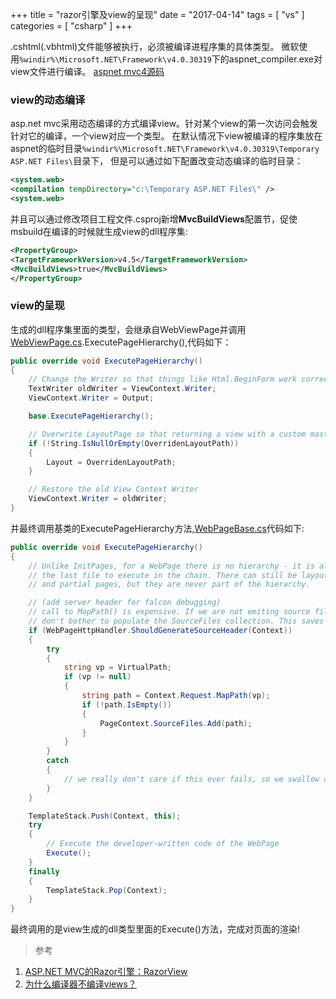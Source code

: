 +++
title = "razor引擎及view的呈现"
date = "2017-04-14"
tags = [ "vs" ]
categories = [ "csharp" ]
+++

.cshtml(.vbhtml)文件能够被执行，必须被编译进程序集的具体类型。
微软使用`%windir%\Microsoft.NET\Framework\v4.0.30319`下的aspnet_compiler.exe对view文件进行编译。
[aspnet mvc4源码](https://github.com/ASP-NET-MVC/aspnetwebstack/tree/master/src "点我访问")
<!--more-->
### view的动态编译

asp.net mvc采用动态编译的方式编译view。针对某个view的第一次访问会触发针对它的编译，一个view对应一个类型。
在默认情况下view被编译的程序集放在aspnet的临时目录`%windir%\Microsoft.NET\Framework\v4.0.30319\Temporary ASP.NET Files\`目录下，
但是可以通过如下配置改变动态编译的临时目录：  

```xml
<system.web>
<compilation tempDirectory="c:\Temporary ASP.NET Files\" />
<system.web>
```

并且可以通过修改项目工程文件.csproj新增**MvcBuildViews**配置节，促使msbuild在编译的时候就生成view的dll程序集:  

```xml
<PropertyGroup>
<TargetFrameworkVersion>v4.5</TargetFrameworkVersion>
<MvcBuildViews>true</MvcBuildViews>
</PropertyGroup>
```

### view的呈现

生成的dll程序集里面的类型，会继承自WebViewPage并调用
[WebViewPage.cs](https://github.com/ASP-NET-MVC/aspnetwebstack/tree/master/src/System.Web.Mvc/WebViewPage.cs "点我访问").ExecutePageHierarchy(),代码如下：

```cs
public override void ExecutePageHierarchy()
{
	// Change the Writer so that things like Html.BeginForm work correctly
	TextWriter oldWriter = ViewContext.Writer;
	ViewContext.Writer = Output;

	base.ExecutePageHierarchy();

	// Overwrite LayoutPage so that returning a view with a custom master page works.
	if (!String.IsNullOrEmpty(OverridenLayoutPath))
	{
		Layout = OverridenLayoutPath;
	}

	// Restore the old View Context Writer
	ViewContext.Writer = oldWriter;
}
```

并最终调用基类的ExecutePageHierarchy方法,[WebPageBase.cs](https://github.com/ASP-NET-MVC/aspnetwebstack/tree/master/src/System.Web.WebPages/WebPageBase.cs "点我访问")代码如下:

```cs
public override void ExecutePageHierarchy()
{
	// Unlike InitPages, for a WebPage there is no hierarchy - it is always
	// the last file to execute in the chain. There can still be layout pages
	// and partial pages, but they are never part of the hierarchy.

	// (add server header for falcon debugging)
	// call to MapPath() is expensive. If we are not emiting source files to header, 
	// don't bother to populate the SourceFiles collection. This saves perf significantly.
	if (WebPageHttpHandler.ShouldGenerateSourceHeader(Context))
	{
		try
		{
			string vp = VirtualPath;
			if (vp != null)
			{
				string path = Context.Request.MapPath(vp);
				if (!path.IsEmpty())
				{
					PageContext.SourceFiles.Add(path);
				}
			}
		}
		catch
		{
			// we really don't care if this ever fails, so we swallow all exceptions
		}
	}

	TemplateStack.Push(Context, this);
	try
	{
		// Execute the developer-written code of the WebPage
		Execute();
	}
	finally
	{
		TemplateStack.Pop(Context);
	}
}
```

最终调用的是view生成的dll类型里面的Execute()方法，完成对页面的渲染!

> 参考

1. [ASP.NET MVC的Razor引擎：RazorView](http://www.cnblogs.com/artech/archive/2012/09/05/razor-view-engine-02.html "点我访问")
2. [为什么编译器不编译views？](http://stackoverflow.com/questions/28289107/vs2013-does-not-compile-asp-net-mvc5-views "点我访问")
